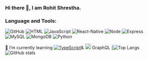 ### Hi there 👋, I am Rohit Shrestha.
### Language and Tools:
![GitHub](https://img.shields.io/badge/GitHub-100000?style=for-the-badge&logo=github&logoColor=white)
![HTML](https://img.shields.io/badge/HTML5-E34F26?style=for-the-badge&logo=html5&logoColor=white)
![JavaScript](https://img.shields.io/badge/JavaScript-F7DF1E?style=for-the-badge&logo=javascript&logoColor=black)
![React-Native](https://img.shields.io/badge/React_Native-20232A?style=for-the-badge&logo=react&logoColor=61DAFB)
![Node](https://img.shields.io/badge/Node.js-339933?style=for-the-badge&logo=nodedotjs&logoColor=white)
![Express](https://img.shields.io/badge/Express.js-000000?style=for-the-badge&logo=express&logoColor=white)
![MySQL](https://img.shields.io/badge/MySQL-00000F?style=for-the-badge&logo=mysql&logoColor=white)
![MongoDB](https://img.shields.io/badge/MongoDB-4EA94B?style=for-the-badge&logo=mongodb&logoColor=white)
![Python](https://img.shields.io/badge/Python-FFD43B?style=for-the-badge&logo=python&logoColor=darkgreen)

🌱 I’m currently learning [![TypeScript](https://badges.frapsoft.com/typescript/code/typescript.png?v=101)](https://github.com/ellerbrock/typescript-badges/)& <img src="https://www.vectorlogo.zone/logos/graphql/graphql-icon.svg" alt="graphql" title="GraphQL" width="19" height="19"/> GraphQL
[![Top Langs](https://github-readme-stats.vercel.app/api/top-langs/?username=rohit553-ai&show-icons=true&theme=radical&langs_count=15&layout=compact)
![GitHub stats](https://github-readme-stats.vercel.app/api?username=rohit553-ai&count_private=true&show_icons=true&theme=radical)

<!--
**rohit553-ai/rohit553-ai** is a ✨ _special_ ✨ repository because its `README.md` (this file) appears on your GitHub profile.

Here are some ideas to get you started:

- 🔭 I’m currently working on ...
- 
- 👯 I’m looking to collaborate on ...
- 🤔 I’m looking for help with ...
- 💬 Ask me about ...
- 📫 How to reach me: ...
- 😄 Pronouns: ...
- ⚡ Fun fact: ...
-->
